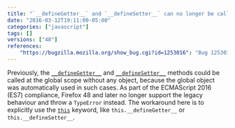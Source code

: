 ```yaml
---
title: "`__defineGetter__` and `__defineSetter__` can no longer be called at the global scope"
date: "2016-03-12T19:11:00-05:00"
categories: ["javascript"]
tags: []
versions: ["48"]
references:
    "https://bugzilla.mozilla.org/show_bug.cgi?id=1253016": "Bug 1253016 - Remove legacy __defineGetter__/__defineSetter__ this behavior"
---
```

Previously, the [`__defineGetter__`](https://developer.mozilla.org/en-US/docs/Web/JavaScript/Reference/Global_Objects/Object/__defineGetter__) and [`__defineSetter__`](https://developer.mozilla.org/en-US/docs/Web/JavaScript/Reference/Global_Objects/Object/__defineSetter__) methods could be called at the global scope without any object, because the global object was automatically used in such cases. As part of the ECMAScript 2016 (ES7) compliance, Firefox 48 and later no longer support the legacy behaviour and throw a `TypeError` instead. The workaround here is to explicitly use the [`this`](https://developer.mozilla.org/en-US/docs/Web/JavaScript/Reference/Operators/this) keyword, like `this.__defineGetter__` or `this.__defineSetter__`.
